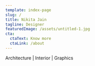 ```yaml
---
template: index-page
slug: /
title: Nikita Jain
tagline: Designer
featuredImage: /assets/untitled-1.jpg
cta:
  ctaText: Know more
  ctaLink: /about
---
```

Architecture | Interior | Graphics